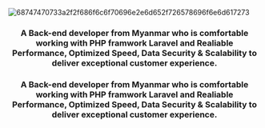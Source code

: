 ![68747470733a2f2f686f6c6f70696e2e6d652f726578696f6e6d617273](https://github.com/user-attachments/assets/fbe48c1a-c3dc-4211-a903-fd8b9a0d9438)

<h3 align="center">A Back-end developer from Myanmar who is comfortable working with PHP framwork Laravel and Realiable Performance, Optimized Speed, Data Security & Scalability to deliver exceptional customer experience.</h3>


<h3 align="center">A Back-end developer from Myanmar who is comfortable working with PHP framwork Laravel and Realiable Performance, Optimized Speed, Data Security & Scalability to deliver exceptional customer experience.</h3>

